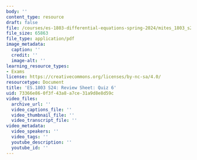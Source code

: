 ```yaml
---
body: ''
content_type: resource
draft: false
file: /courses/es-1803-differential-equations-spring-2024/mites_1803_s24_review-q6.pdf
file_size: 65863
file_type: application/pdf
image_metadata:
  caption: ''
  credit: ''
  image-alt: ''
learning_resource_types:
- Exams
license: https://creativecommons.org/licenses/by-nc-sa/4.0/
resourcetype: Document
title: 'ES.1803 S24: Review Sheet: Quiz 6'
uid: 73366e86-0f3f-43a8-a7ce-31a9d8e8d59c
video_files:
  archive_url: ''
  video_captions_file: ''
  video_thumbnail_file: ''
  video_transcript_file: ''
video_metadata:
  video_speakers: ''
  video_tags: ''
  youtube_description: ''
  youtube_id: ''
---
```

